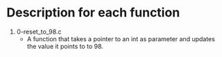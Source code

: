 # Description for each function
1. 0-reset_to_98.c
   * A function that takes a pointer to an int as parameter and updates the value it points to to 98.
